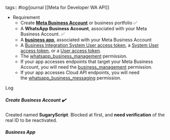 tags:: #log/journal
[[Meta for Developer WA API]]



- Requirement 
	- Create **[Meta Business Account](https://developers.facebook.com/micro_site/url/?click_from_context_menu=true&country=apac&destination=https%3A%2F%2Fbusiness.facebook.com%2F&event_type=click&last_nav_impression_id=1jRVRiOl5WbQdJ6dh&max_percent_page_viewed=10&max_viewport_height_px=634&max_viewport_width_px=1366&orig_http_referrer=https%3A%2F%2Fdevelopers.facebook.com%2Fdocs%2Fwhatsapp%2Fbusiness-management-api%2Fget-started%2F&orig_request_uri=https%3A%2F%2Fdevelopers.facebook.com%2Fajax%2Fdocs%2Fnav%2F%3Fpath1%3Dwhatsapp%26path2%3Dbusiness-management-api%26path3%3Dget-started&region=apac&scrolled=true&session_id=0oPYmL6Ihso41hmUr&site=developers)** or business portfolio ✅
	- A **WhatsApp Business Account**, associated with your Meta Business Account. ✅
	- A **[business app](https://developers.facebook.com/docs/development/create-an-app/app-dashboard/app-types#business)**, associated with your Meta Business Account
	- A [Business Integration System User access token](https://developers.facebook.com/docs/whatsapp/business-management-api/get-started/#business-integration-system-user-access-tokens), a [System User access token](https://developers.facebook.com/docs/whatsapp/business-management-api/get-started/#system-user-access-tokens), or a [User access token](https://developers.facebook.com/docs/whatsapp/business-management-api/get-started/#user-access-tokens).
	- The [whatsapp_business_management](https://developers.facebook.com/docs/permissions#w) permission.
	- If your app accesses endpoints that target your Meta Business Account, you will need the [business_management](https://developers.facebook.com/docs/permissions/reference/business_management) permission.
	- If your app accesses Cloud API endpoints, you will need the [whatsapp_business_messaging](https://developers.facebook.com/docs/permissions#w) permission.


Log
##### Create Business Account ✔️
Created named **SugaryScript**. Blocked at first, and **need verification** of the real ID to be reactivated. 
##### Business App

